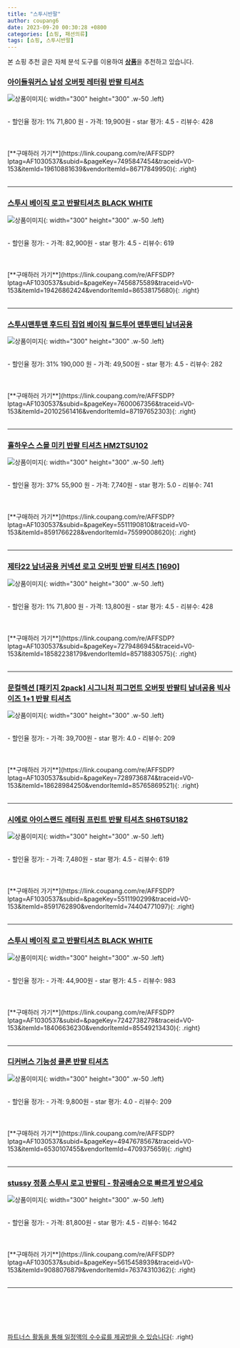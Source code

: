 ```yaml
---
title: "스투시반팔"
author: coupang6
date: 2023-09-20 00:30:28 +0800
categories: [쇼핑, 패션의류]
tags: [쇼핑, 스투시반팔]
---
```


본 쇼핑 추천 글은 자체 분석 도구를 이용하여 [**상품**](https://link.coupang.com/a/bao1ui)을 추천하고 있습니다.

### [아이들워커스 남성 오버핏 레터링 반팔 티셔츠](https://link.coupang.com/re/AFFSDP?lptag=AF1030537&subid=&pageKey=7495847454&traceid=V0-153&itemId=19610881639&vendorItemId=86717849950)

![상품이미지](https://thumbnail6.coupangcdn.com/thumbnails/remote/230x230ex/image/vendor_inventory/89ba/2e3b35a954dc585b32f07b188231d5058a6358330e395f4b3478fae1f4f0.jpg){: width="300" height="300" .w-50 .left}


<br>
- 할인율 정가: 1%  71,800   원
- 가격: 19,900원
- star 평가: 4.5
- 리뷰수: 428
<br>
<br>
<br>
<br>
[**구매하러 가기**](https://link.coupang.com/re/AFFSDP?lptag=AF1030537&subid=&pageKey=7495847454&traceid=V0-153&itemId=19610881639&vendorItemId=86717849950){: .right}
<br>
<br>

---

### [스투시 베이직 로고 반팔티셔츠 BLACK WHITE](https://link.coupang.com/re/AFFSDP?lptag=AF1030537&subid=&pageKey=7456875589&traceid=V0-153&itemId=19426862424&vendorItemId=86538175680)

![상품이미지](https://thumbnail9.coupangcdn.com/thumbnails/remote/230x230ex/image/vendor_inventory/1e2f/eb2aecd51da7cfce1df4b728ac7b648f2a1054668fa067806dccd45e951a.jpg){: width="300" height="300" .w-50 .left}


<br>
- 할인율 정가: 
- 가격: 82,900원
- star 평가: 4.5
- 리뷰수: 619
<br>
<br>
<br>
<br>
[**구매하러 가기**](https://link.coupang.com/re/AFFSDP?lptag=AF1030537&subid=&pageKey=7456875589&traceid=V0-153&itemId=19426862424&vendorItemId=86538175680){: .right}
<br>
<br>

---

### [스투시맨투맨 후드티 집업 베이직 월드투어 맨투맨티 남녀공용](https://link.coupang.com/re/AFFSDP?lptag=AF1030537&subid=&pageKey=7600067356&traceid=V0-153&itemId=20102561416&vendorItemId=87197652303)

![상품이미지](https://thumbnail10.coupangcdn.com/thumbnails/remote/230x230ex/image/vendor_inventory/7234/7f66a56e2c42937def904b13e23898216158288d6ffa9b80ac55d3e2c423.png){: width="300" height="300" .w-50 .left}


<br>
- 할인율 정가: 31%  190,000   원
- 가격: 49,500원
- star 평가: 4.5
- 리뷰수: 282
<br>
<br>
<br>
<br>
[**구매하러 가기**](https://link.coupang.com/re/AFFSDP?lptag=AF1030537&subid=&pageKey=7600067356&traceid=V0-153&itemId=20102561416&vendorItemId=87197652303){: .right}
<br>
<br>

---

### [홀하우스 스몰 미키 반팔 티셔츠 HM2TSU102](https://link.coupang.com/re/AFFSDP?lptag=AF1030537&subid=&pageKey=5511190810&traceid=V0-153&itemId=8591766228&vendorItemId=75599008620)

![상품이미지](https://thumbnail9.coupangcdn.com/thumbnails/remote/230x230ex/image/retail/images/39581244203121-d4c4db3f-1ecd-4231-864b-782121d906c1.jpg){: width="300" height="300" .w-50 .left}


<br>
- 할인율 정가: 37%  55,900   원
- 가격: 7,740원
- star 평가: 5.0
- 리뷰수: 741
<br>
<br>
<br>
<br>
[**구매하러 가기**](https://link.coupang.com/re/AFFSDP?lptag=AF1030537&subid=&pageKey=5511190810&traceid=V0-153&itemId=8591766228&vendorItemId=75599008620){: .right}
<br>
<br>

---

### [제타22 남녀공용 커넥션 로고 오버핏 반팔 티셔츠 [1690]](https://link.coupang.com/re/AFFSDP?lptag=AF1030537&subid=&pageKey=7279486945&traceid=V0-153&itemId=18582238179&vendorItemId=85718830575)

![상품이미지](https://thumbnail10.coupangcdn.com/thumbnails/remote/230x230ex/image/vendor_inventory/6866/a37d8420e86591f11907676d0ceb4d28a14e05a6472349a4189aaecfa328.jpg){: width="300" height="300" .w-50 .left}


<br>
- 할인율 정가: 1%  71,800   원
- 가격: 13,800원
- star 평가: 4.5
- 리뷰수: 428
<br>
<br>
<br>
<br>
[**구매하러 가기**](https://link.coupang.com/re/AFFSDP?lptag=AF1030537&subid=&pageKey=7279486945&traceid=V0-153&itemId=18582238179&vendorItemId=85718830575){: .right}
<br>
<br>

---

### [문컬렉션 [패키지 2pack] 시그니처 피그먼트 오버핏 반팔티 남녀공용 빅사이즈 1+1 반팔 티셔츠](https://link.coupang.com/re/AFFSDP?lptag=AF1030537&subid=&pageKey=7289736874&traceid=V0-153&itemId=18628984250&vendorItemId=85765869521)

![상품이미지](https://thumbnail8.coupangcdn.com/thumbnails/remote/230x230ex/image/vendor_inventory/8d77/a8e70fcfe45af5abc61d9d53777d306247c245b53a87b444df84c7dfb669.jpg){: width="300" height="300" .w-50 .left}


<br>
- 할인율 정가: 
- 가격: 39,700원
- star 평가: 4.0
- 리뷰수: 209
<br>
<br>
<br>
<br>
[**구매하러 가기**](https://link.coupang.com/re/AFFSDP?lptag=AF1030537&subid=&pageKey=7289736874&traceid=V0-153&itemId=18628984250&vendorItemId=85765869521){: .right}
<br>
<br>

---

### [시에로 아이스랜드 레터링 프린트 반팔 티셔츠 SH6TSU182](https://link.coupang.com/re/AFFSDP?lptag=AF1030537&subid=&pageKey=5511190299&traceid=V0-153&itemId=8591762890&vendorItemId=74404771097)

![상품이미지](https://thumbnail9.coupangcdn.com/thumbnails/remote/230x230ex/image/rs_quotation_api/db0vfqud/1ed91d5b884a4296ac9d976719ad73e3.jpg){: width="300" height="300" .w-50 .left}


<br>
- 할인율 정가: 
- 가격: 7,480원
- star 평가: 4.5
- 리뷰수: 619
<br>
<br>
<br>
<br>
[**구매하러 가기**](https://link.coupang.com/re/AFFSDP?lptag=AF1030537&subid=&pageKey=5511190299&traceid=V0-153&itemId=8591762890&vendorItemId=74404771097){: .right}
<br>
<br>

---

### [스투시 베이직 로고 반팔티셔츠 BLACK WHITE](https://link.coupang.com/re/AFFSDP?lptag=AF1030537&subid=&pageKey=7242738279&traceid=V0-153&itemId=18406636230&vendorItemId=85549213430)

![상품이미지](https://thumbnail9.coupangcdn.com/thumbnails/remote/230x230ex/image/vendor_inventory/6530/a92c6a8e6d0721c8cce04afa221ac0b14ebb41b2362c1579dd68592a9c59.jpg){: width="300" height="300" .w-50 .left}


<br>
- 할인율 정가: 
- 가격: 44,900원
- star 평가: 4.5
- 리뷰수: 983
<br>
<br>
<br>
<br>
[**구매하러 가기**](https://link.coupang.com/re/AFFSDP?lptag=AF1030537&subid=&pageKey=7242738279&traceid=V0-153&itemId=18406636230&vendorItemId=85549213430){: .right}
<br>
<br>

---

### [디커버스 기능성 쿨론 반팔 티셔츠](https://link.coupang.com/re/AFFSDP?lptag=AF1030537&subid=&pageKey=4947678567&traceid=V0-153&itemId=6530107455&vendorItemId=4709375659)

![상품이미지](https://thumbnail10.coupangcdn.com/thumbnails/remote/230x230ex/image/vendor_inventory/70a5/ca4be535aa818d78e393ef9bdf1fc6be16bc113b64d42cafcd11caea86fb.jpg){: width="300" height="300" .w-50 .left}


<br>
- 할인율 정가: 
- 가격: 9,800원
- star 평가: 4.0
- 리뷰수: 209
<br>
<br>
<br>
<br>
[**구매하러 가기**](https://link.coupang.com/re/AFFSDP?lptag=AF1030537&subid=&pageKey=4947678567&traceid=V0-153&itemId=6530107455&vendorItemId=4709375659){: .right}
<br>
<br>

---

### [stussy 정품 스투시 로고 반팔티 - 항공배송으로 빠르게 받으세요](https://link.coupang.com/re/AFFSDP?lptag=AF1030537&subid=&pageKey=5615458939&traceid=V0-153&itemId=9088076879&vendorItemId=76374310362)

![상품이미지](https://thumbnail7.coupangcdn.com/thumbnails/remote/230x230ex/image/vendor_inventory/2851/aaeed28aea29dd60a1095fea1543a404292a0c86e7e8f9a8c1fbe51fe374.jpg){: width="300" height="300" .w-50 .left}


<br>
- 할인율 정가: 
- 가격: 81,800원
- star 평가: 4.5
- 리뷰수: 1642
<br>
<br>
<br>
<br>
[**구매하러 가기**](https://link.coupang.com/re/AFFSDP?lptag=AF1030537&subid=&pageKey=5615458939&traceid=V0-153&itemId=9088076879&vendorItemId=76374310362){: .right}
<br>
<br>

---
<br><br><br><br><br> [파트너스 활동을 통해 일정액의 수수료를 제공받을 수 있습니다](https://link.coupang.com/a/bao1ui){: .right}